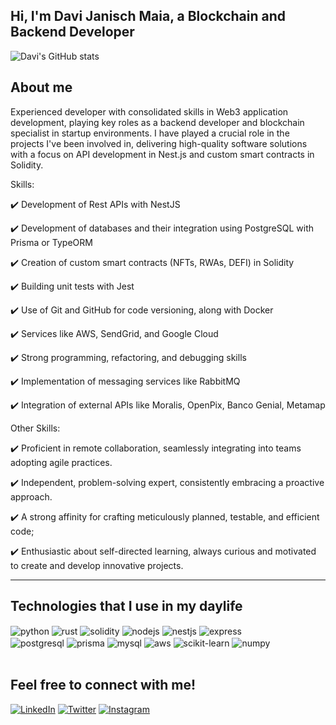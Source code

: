 ## Hi, I'm Davi Janisch Maia, a Blockchain and Backend Developer

![Davi's GitHub stats](https://github-readme-stats.vercel.app/api?username=davi12345452&theme=dark&show_icons=true)

## About me

<div>
<p>Experienced developer with consolidated skills in Web3 application development, playing key roles as a backend developer and blockchain specialist in startup environments. I have played a crucial role in the projects I've been involved in, delivering high-quality software solutions with a focus on API development in Nest.js and custom smart contracts in Solidity.</p>

<p>Skills:</p>

<p>✔️ Development of Rest APIs with NestJS</p>
<p>✔️ Development of databases and their integration using PostgreSQL with Prisma or TypeORM</p>
<p>✔️ Creation of custom smart contracts (NFTs, RWAs, DEFI) in Solidity</p>
<p>✔️ Building unit tests with Jest</p>
<p>✔️ Use of Git and GitHub for code versioning, along with Docker</p>
<p>✔️ Services like AWS, SendGrid, and Google Cloud</p>
<p>✔️ Strong programming, refactoring, and debugging skills</p>
<p>✔️ Implementation of messaging services like RabbitMQ</p>
<p>✔️ Integration of external APIs like Moralis, OpenPix, Banco Genial, Metamap</p>

<p>Other Skills:</p>

<p>✔️ Proficient in remote collaboration, seamlessly integrating into teams adopting agile practices.</p>
<p>✔️ Independent, problem-solving expert, consistently embracing a proactive approach.</p>
<p>✔️ A strong affinity for crafting meticulously planned, testable, and efficient code;</p>
<p>✔️ Enthusiastic about self-directed learning, always curious and motivated to create and develop innovative projects.</p>
<hr>

## Technologies that I use in my daylife

<div style="display: inline_block">
  <img align="center" alt="python" src="https://img.shields.io/badge/-Python-3776AB?style=flat-square&logo=python&logoColor=white" />
  <img align="center" alt="rust" src="https://img.shields.io/badge/-Rust-000000?style=flat-square&logo=rust&logoColor=white" />
  <img align="center" alt="solidity" src="https://img.shields.io/badge/-Solidity-363636?style=flat-square&logo=solidity&logoColor=white" />
  <img align="center" alt="nodejs" src="https://img.shields.io/badge/Node.js-43853D?style=for-the-badge&logo=node.js&logoColor=white" />  
  <img align="center" alt="nestjs" src="https://img.shields.io/badge/-NestJs-E0234E?style=for-the-badge&logo=nestjs&logoColor=white" />
  <img align="center" alt="express" src="https://img.shields.io/badge/-Express-000000?style=for-the-badge&logo=express&logoColor=white" />
</div>
<div>
  <img align="center" alt="postgresql" src="https://img.shields.io/badge/-PostgreSQL-4169E1?style=for-the-badge&logo=postgresql&logoColor=white" />
  <img align="center" alt="prisma" src="https://img.shields.io/badge/-Prisma-2D3748?style=flat-square&logo=prisma&logoColor=white" />
  <img align="center" alt="mysql" src="https://img.shields.io/badge/-MySQL-4479A1?style=flat-square&logo=mysql&logoColor=white" />
  <img align="center" alt="aws" src="https://img.shields.io/badge/-Amazon%20Web%20Services-232F3E?style=flat-square&logo=amazon-aws&logoColor=white" />
  <img align="center" alt="scikit-learn" src="https://img.shields.io/badge/-scikit--learn-F7931E?style=flat-square&logo=scikit-learn&logoColor=white" />
  <img align="center" alt="numpy" src="https://img.shields.io/badge/-NumPy-013243?style=flat-square&logo=numpy&logoColor=white" />  
</div><br/>

## Feel free to connect with me!

[![LinkedIn](https://img.shields.io/badge/-LinkedIn-0077B5?style=flat-square&logo=linkedin&logoColor=white)](https://www.linkedin.com/in/davi-janisch-maia-a67275209/)
[![Twitter](https://img.shields.io/badge/-Twitter-1DA1F2?style=flat-square&logo=twitter&logoColor=white)](https://twitter.com/wg452)
[![Instagram](https://img.shields.io/badge/-Instagram-E4405F?style=flat-square&logo=instagram&logoColor=white)](https://www.instagram.com/davi_maia123/)


